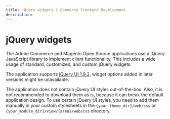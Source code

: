 ```yaml
---
title: jQuery widgets | Commerce Frontend Development
description:
---
```


# jQuery widgets

The Adobe Commerce and Magento Open Source applications use a jQuery JavaScript library to implement client functionality. This includes a wide usage of standard, customized, and custom jQuery widgets.

<InlineAlert variant="info" slots="text" />

The application supports [jQuery UI 1.9.2](http://blog.jqueryui.com/2012/11/jquery-ui-1-9-2/), widget options added in later versions might be unavailable.

<InlineAlert variant="info" slots="text" />

The application does not contain jQuery UI styles out-of-the-box. Also, it is not recommended to download them as is, because it can break the default application design. To use certain jQuery UI styles, you need to add them manually in your custom stylesheets in the `{your_theme_dir}/web/css` or `{your_module_dir}/view/{area}/web/css` directory.
